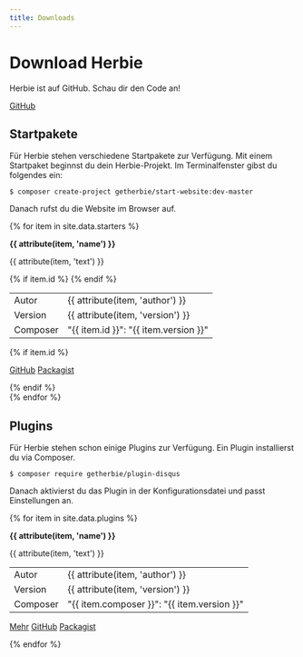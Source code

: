 ```yaml
---
title: Downloads
---
```


# Download Herbie

Herbie ist auf GitHub. Schau dir den Code an!

<!-- a class="pure-button button-large" target="_top" href="#"><i class="fa fa-download"></i> Download</a -->
<a class="pure-button button-large" target="_blank" href="https://github.com/getherbie/"><i class="fa fa-github"></i> GitHub</a>

## Startpakete

Für Herbie stehen verschiedene Startpakete zur Verfügung. Mit einem Startpaket beginnst du dein Herbie-Projekt. Im
Terminalfenster gibst du folgendes ein:

    $ composer create-project getherbie/start-website:dev-master

Danach rufst du die Website im Browser auf.


{% for item in site.data.starters %}
<div class="plugin">
    <p><strong>{{ attribute(item, 'name') }}</strong></p>
    <p>{{ attribute(item, 'text') }}</p>
    <table>
        {% if item.id %}
        <tr>
            <td>Autor</td>
            <td>{{ attribute(item, 'author') }}</td>
        </tr>
        <tr>
            <td>Version</td>
            <td>{{ attribute(item, 'version') }}</td>
        </tr>
        <tr>
            <td style="white-space:nowrap">Composer</td>
            <td>"{{ item.id }}": "{{ item.version }}"</td>
        </tr>
        {% endif %}
    </table>
    {% if item.id %}
    <p class="links">
        <a class="pure-button button-small" target="_blank" href="https://github.com/{{ item.id }}"><i class="fa fa-github"></i> GitHub</a>
        <a class="pure-button button-small" target="_blank" href="https://packagist.org/packages/{{ item.id}}"><i class="fa fa-archive"></i> Packagist</a>
    </p>
    {% endif %}
</div>
{% endfor %}


## Plugins

Für Herbie stehen schon einige Plugins zur Verfügung. Ein Plugin installierst du via Composer.

    $ composer require getherbie/plugin-disqus

Danach aktivierst du das Plugin in der Konfigurationsdatei und passt Einstellungen an.

{% for item in site.data.plugins %}
<div class="plugin">
    <p><strong>{{ attribute(item, 'name') }}</strong></p>
    <p>{{ attribute(item, 'text') }}</p>
    <table>
        <tr>
            <td>Autor</td>
            <td>{{ attribute(item, 'author') }}</td>
        </tr>
        <tr>
            <td>Version</td>
            <td>{{ attribute(item, 'version') }}</td>
        </tr>
        <tr>
            <td style="white-space:nowrap">Composer</td>
            <td>"{{ item.composer }}": "{{ item.version }}"</td>
        </tr>
    </table>
    <p class="links">
        <a class="pure-button button-small" href="{{ url("dokumentation/plugins") }}/{{ item.id }}"><i class="fa fa-arrow-right"></i> Mehr</a>
        <a class="pure-button button-small" target="_blank" href="https://github.com/getherbie/plugin-{{ item.id }}"><i class="fa fa-github"></i> GitHub</a>
        <a class="pure-button button-small" target="_blank" href="https://packagist.org/packages/{{ item.composer }}"><i class="fa fa-archive"></i> Packagist</a>
    </p>
</div>
{% endfor %}
